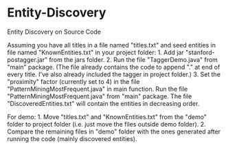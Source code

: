 # Entity-Discovery
Entity Discovery on Source Code

Assuming you have all titles in a file named "titles.txt" and seed entities in file named "KnownEntities.txt" in your project folder:
	1. Add jar "stanford-postagger.jar" from the jars folder.
	2. Run the file "TaggerDemo.java" from "main" package. (The file already contains the code to append "." at end of every title. I've also already included the tagger in project folder.)
	3. Set the "proximity" factor (currently set to 4) in the file "PatternMiningMostFrequent.java" in main function. Run the file "PatternMiningMostFrequent.java" from "main" package. The file "DiscoveredEntities.txt" will contain the entities in decreasing order.
	
For demo:
	1. Move "titles.txt" and "KnownEntities.txt" from the "demo" folder to project folder (i.e. just move the files outside demo folder).
	2. Compare the remaining files in "demo" folder with the ones generated after running the code (mainly discovered entities).
